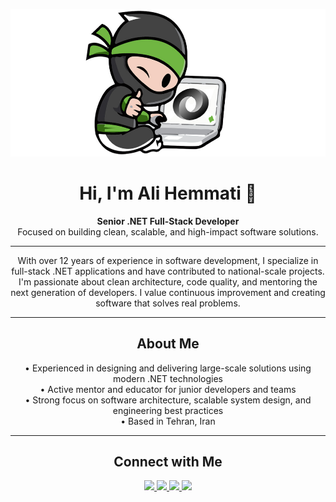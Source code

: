 ![](assets/MHeader.png)

<h1 align="center">Hi, I'm Ali Hemmati 👋</h1>

<p align="center">
  <strong>Senior .NET Full-Stack Developer</strong><br>
  Focused on building clean, scalable, and high-impact software solutions.
</p>

---

<p align="center">
With over 12 years of experience in software development, I specialize in full-stack .NET applications and have contributed to national-scale projects. I'm passionate about clean architecture, code quality, and mentoring the next generation of developers. I value continuous improvement and creating software that solves real problems.
</p>

---

<h2 align="center">About Me</h2>

<p align="center">
• Experienced in designing and delivering large-scale solutions using modern .NET technologies<br>
• Active mentor and educator for junior developers and teams<br>
• Strong focus on software architecture, scalable system design, and engineering best practices<br>
• Based in Tehran, Iran
</p>

---

<h2 align="center">Connect with Me</h2>

<p align="center"> 
  <a href="https://github.com/Hemmatiali" alt="GitHub">
    <img src="https://img.shields.io/badge/GitHub-black?logo=GitHub&logoColor=white&style=for-the-badge" />
  </a>
  <a href="https://linkedin.com/in/alihemmati1" alt="LinkedIn">
    <img src="https://img.shields.io/badge/LinkedIn-%230A66C2?logo=linkedin&logoColor=white&style=for-the-badge" />
  </a>
  <a href="https://stackoverflow.com/users/22922094/ali-hemmati" alt="Stack Overflow">
    <img src="https://img.shields.io/badge/Stack%20Overflow-%23F58025?logo=stackoverflow&logoColor=white&style=for-the-badge" />
  </a>
  <a href="https://codepen.io/Hematiali" alt="CodePen">
    <img src="https://img.shields.io/badge/CodePen-%23131417?logo=codepen&logoColor=white&style=for-the-badge" />
  </a>
</p>
